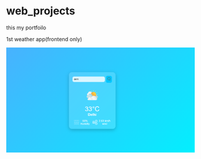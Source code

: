 # web_projects
this my portfoilo
 

1st weather app(frontend only)

![image alt](https://github.com/r02ajat08/web_projects/blob/ce9de2638471a8304ed231d6705234033978166b/web_projects/frontend_projects/basic/weather_app/Screenshot%202025-08-12%20163105.png)
